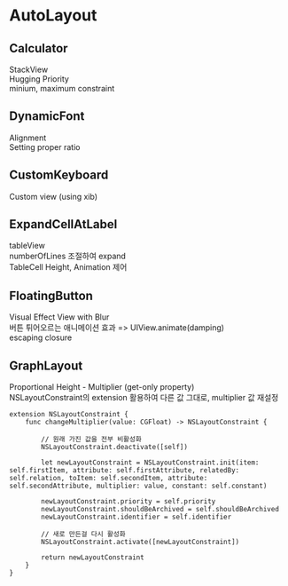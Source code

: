 # AutoLayout

## Calculator
StackView  
Hugging Priority  
minium, maximum constraint  

## DynamicFont
Alignment  
Setting proper ratio  

## CustomKeyboard
Custom view (using xib)  

## ExpandCellAtLabel
tableView  
numberOfLines 조절하여 expand  
TableCell Height, Animation 제어  

## FloatingButton
Visual Effect View with Blur  
버튼 튀어오르는 애니메이션 효과 =>  UIView.animate(damping)   
escaping closure  

## GraphLayout
Proportional Height - Multiplier (get-only property)  
NSLayoutConstraint의 extension 활용하여 다른 값 그대로, multiplier 값 재설정  

```
extension NSLayoutConstraint {
    func changeMultiplier(value: CGFloat) -> NSLayoutConstraint {
        
        // 원래 가진 값을 전부 비활성화
        NSLayoutConstraint.deactivate([self])
        
        let newLayoutConstraint = NSLayoutConstraint.init(item: self.firstItem, attribute: self.firstAttribute, relatedBy: self.relation, toItem: self.secondItem, attribute: self.secondAttribute, multiplier: value, constant: self.constant)
        
        newLayoutConstraint.priority = self.priority
        newLayoutConstraint.shouldBeArchived = self.shouldBeArchived
        newLayoutConstraint.identifier = self.identifier
        
        // 새로 만든걸 다시 활성화
        NSLayoutConstraint.activate([newLayoutConstraint])
        
        return newLayoutConstraint
    }
}
```
